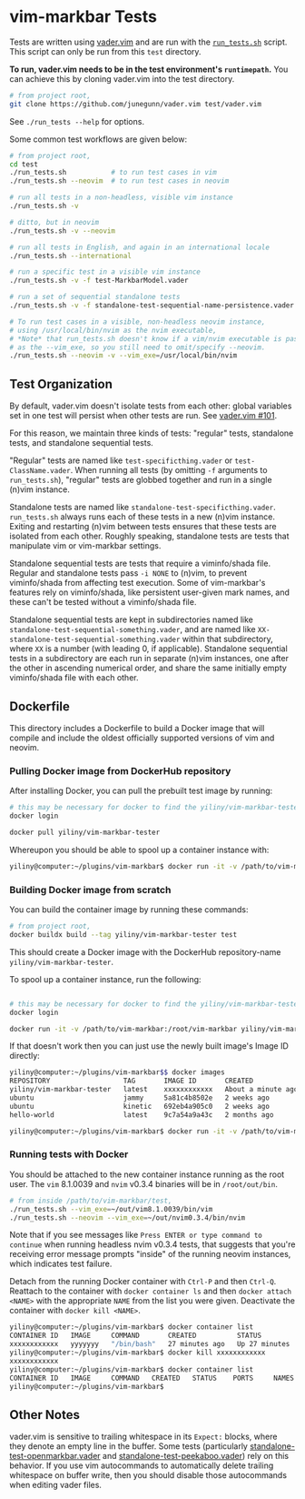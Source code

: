 vim-markbar Tests
================================================================================

Tests are written using [vader.vim](https://github.com/junegunn/vader.vim) and
are run with the [`run_tests.sh`](./run_tests.sh) script. This script can only
be run from this `test` directory.

**To run, vader.vim needs to be in the test environment's `runtimepath`.**
You can achieve this by cloning vader.vim into the test directory.
```bash
# from project root,
git clone https://github.com/junegunn/vader.vim test/vader.vim
```

See `./run_tests --help` for options.

Some common test workflows are given below:

```bash
# from project root,
cd test
./run_tests.sh           # to run test cases in vim
./run_tests.sh --neovim  # to run test cases in neovim

# run all tests in a non-headless, visible vim instance
./run_tests.sh -v

# ditto, but in neovim
./run_tests.sh -v --neovim

# run all tests in English, and again in an international locale
./run_tests.sh --international

# run a specific test in a visible vim instance
./run_tests.sh -v -f test-MarkbarModel.vader

# run a set of sequential standalone tests
./run_tests.sh -v -f standalone-test-sequential-name-persistence.vader

# To run test cases in a visible, non-headless neovim instance,
# using /usr/local/bin/nvim as the nvim executable,
# *Note* that run_tests.sh doesn't know if a vim/nvim executable is passed
# as the --vim_exe, so you still need to omit/specify --neovim.
./run_tests.sh --neovim -v --vim_exe=/usr/local/bin/nvim
```

Test Organization
--------------------------------------------------------------------------------
By default, vader.vim doesn't isolate tests from each other: global variables
set in one test will persist when other tests are run. See [vader.vim #101](https://github.com/junegunn/vader.vim/issues/101).

For this reason, we maintain three kinds of tests: "regular" tests, standalone
tests, and standalone sequential tests.

"Regular" tests are named like `test-specificthing.vader` or
`test-ClassName.vader`. When running all tests (by omitting `-f` arguments to
`run_tests.sh`), "regular" tests are globbed together and run in a single (n)vim
instance.

Standalone tests are named like `standalone-test-specificthing.vader`.
`run_tests.sh` always runs each of these tests in a new (n)vim instance. Exiting
and restarting (n)vim between tests ensures that these tests are isolated from
each other. Roughly speaking, standalone tests are tests that manipulate vim or
vim-markbar settings.

Standalone sequential tests are tests that require a viminfo/shada file. Regular
and standalone tests pass `-i NONE` to (n)vim, to prevent viminfo/shada from
affecting test execution. Some of vim-markbar's features rely on viminfo/shada,
like persistent user-given mark names, and these can't be tested without
a viminfo/shada file.

Standalone sequential tests are kept in subdirectories named like
`standalone-test-sequential-something.vader`, and are named like
`XX-standalone-test-sequential-something.vader` within that subdirectory, where
`XX` is a number (with leading 0, if applicable). Standalone sequential tests in
a subdirectory are each run in separate (n)vim instances, one after the other in
ascending numerical order, and share the same initially empty viminfo/shada file
with each other.

Dockerfile
--------------------------------------------------------------------------------
This directory includes a Dockerfile to build a Docker image that will compile
and include the oldest officially supported versions of vim and neovim.

### Pulling Docker image from DockerHub repository

After installing Docker, you can pull the prebuilt test image by running:

```bash
# this may be necessary for docker to find the yiliny/vim-markbar-tester image
docker login

docker pull yiliny/vim-markbar-tester
```

Whereupon you should be able to spool up a container instance with:

```bash
yiliny@computer:~/plugins/vim-markbar$ docker run -it -v /path/to/vim-markbar:/root/vim-markbar yiliny/vim-markbar-tester
```

### Building Docker image from scratch
You can build the container image by running these commands:

```bash
# from project root,
docker buildx build --tag yiliny/vim-markbar-tester test
```

This should create a Docker image with the DockerHub repository-name
`yiliny/vim-markbar-tester`.

To spool up a container instance, run the following:
```bash

# this may be necessary for docker to find the yiliny/vim-markbar-tester image
docker login

docker run -it -v /path/to/vim-markbar:/root/vim-markbar yiliny/vim-markbar-tester
```

If that doesn't work then you can just use the newly built image's Image ID directly:
```bash
yiliny@computer:~/plugins/vim-markbar$$ docker images
REPOSITORY                  TAG       IMAGE ID       CREATED              SIZE
yiliny/vim-markbar-tester   latest    xxxxxxxxxxxx   About a minute ago   843MB
ubuntu                      jammy     5a81c4b8502e   2 weeks ago          77.8MB
ubuntu                      kinetic   692eb4a905c0   2 weeks ago          70.3MB
hello-world                 latest    9c7a54a9a43c   2 months ago         13.3kB

yiliny@computer:~/plugins/vim-markbar$ docker run -it -v /path/to/vim-markbar:/root/vim-markbar xxxxxxxxxxxx
```

### Running tests with Docker

You should be attached to the new container instance running as the root user.
The `vim` 8.1.0039 and `nvim` v0.3.4 binaries will be in `/root/out/bin`.

```bash
# from inside /path/to/vim-markbar/test,
./run_tests.sh --vim_exe=~/out/vim8.1.0039/bin/vim
./run_tests.sh --neovim --vim_exe=~/out/nvim0.3.4/bin/nvim
```

Note that if you see messages like `Press ENTER or type command to continue`
when running headless nvim v0.3.4 tests, that suggests that you're receiving
error message prompts "inside" of the running neovim instances, which indicates
test failure.

Detach from the running Docker container with `Ctrl-P` and then `Ctrl-Q`.
Reattach to the container with `docker container ls` and then `docker attach
<NAME>` with the appropriate `NAME` from the list you were given. Deactivate
the container with `docker kill <NAME>`.

```bash
yiliny@computer:~/plugins/vim-markbar$ docker container list
CONTAINER ID   IMAGE     COMMAND       CREATED          STATUS          PORTS     NAMES
xxxxxxxxxxxx   yyyyyyy   "/bin/bash"   27 minutes ago   Up 27 minutes             elated_mccarthy
yiliny@computer:~/plugins/vim-markbar$ docker kill xxxxxxxxxxxx
xxxxxxxxxxxx
yiliny@computer:~/plugins/vim-markbar$ docker container list
CONTAINER ID   IMAGE     COMMAND   CREATED   STATUS    PORTS     NAMES
yiliny@computer:~/plugins/vim-markbar$
```

Other Notes
--------------------------------------------------------------------------------
vader.vim is sensitive to trailing whitespace in its `Expect:` blocks, where
they denote an empty line in the buffer. Some tests (particularly
[standalone-test-openmarkbar.vader](./standalone-test-openmarkbar.vader)
and [standalone-test-peekaboo.vader](./standalone-test-peekaboo.vader)) rely on
this behavior. If you use vim autocommands to automatically delete trailing
whitespace on buffer write, then you should disable those autocommands when
editing vader files.
